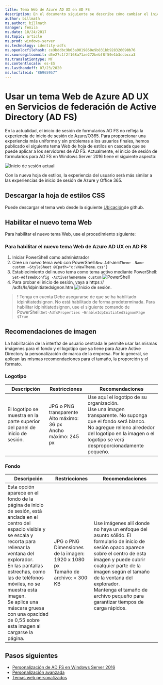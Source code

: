 ```yaml
---
title: Tema Web de Azure AD UX en AD FS
description: En el documento siguiente se describe cómo cambiar el inicio de sesión de formularios de AD FS para que se parezca a la experiencia del usuario Azure AD.
author: billmath
ms.author: billmath
manager: femila
ms.date: 10/24/2017
ms.topic: article
ms.prod: windows-server
ms.technology: identity-adfs
ms.openlocfilehash: ce9bddbc9b03a9019860e9b831bb928326098b76
ms.sourcegitcommit: d5e27c1f2f168a71ae272bebf8f50e1b3ccbcca3
ms.translationtype: MT
ms.contentlocale: es-ES
ms.lasthandoff: 07/23/2020
ms.locfileid: "86965957"
---
```

# <a name="using-an-azure-ad-ux-web-theme-in-active-directory-federation-services"></a>Usar un tema Web de Azure AD UX en Servicios de federación de Active Directory (AD FS)
En la actualidad, el inicio de sesión de formularios AD FS no refleja la experiencia de inicio de sesión de Azure/O365.  Para proporcionar una experiencia más uniforme y sin problemas a los usuarios finales, hemos publicado el siguiente tema Web de hoja de estilos en cascada que se puede aplicar a los servidores de AD FS.  Actualmente, el inicio de sesión de formularios para AD FS en Windows Server 2016 tiene el siguiente aspecto:

![Inicio de sesión actual](media/Azure-UX-Web-Theme-in-AD-FS/one.png)


Con la nueva hoja de estilos, la experiencia del usuario será más similar a las experiencias de inicio de sesión de Azure y Office 365.

## <a name="download-the-css-style-sheet"></a>Descargar la hoja de estilos CSS
Puede descargar el tema web desde la siguiente [Ubicación](https://github.com/Microsoft/adfsWebCustomization/tree/master/centeredUi)de github.


## <a name="enabling-the-new-web-theme"></a>Habilitar el nuevo tema Web
Para habilitar el nuevo tema Web, use el procedimiento siguiente:

### <a name="to-enable-the-new-azure-ad-ux-web-theme-in-ad-fs"></a>Para habilitar el nuevo tema Web de Azure AD UX en AD FS
1. Iniciar PowerShell como administrador
2. Cree un nuevo tema web con PowerShell:`New-AdfsWebTheme –Name custom –StyleSheet @{path="c:\NewTheme.css"}`
3. Establecimiento del nuevo tema como tema activo mediante PowerShell: `Set-AdfsWebConfig -ActiveThemeName custom` 
    ![ PowerShell](media/Azure-UX-Web-Theme-in-AD-FS/two.png)
4. Para probar el inicio de sesión, vaya a https:// <AD FS name.domain> /adfs/ls/idpinitiatedsignon.htm ![ Inicio de sesión.](media/Azure-UX-Web-Theme-in-AD-FS/three.png)

> ! Tenga en cuenta Debe asegurarse de que se ha habilitado idpinitiatedsignon.  No está habilitado de forma predeterminada.  Para habilitar idpinitiatedsignon, use el siguiente comando de PowerShell:`Set-AdfsProperties –EnableIdpInitiatedSignonPage $True`

## <a name="image-recommendations"></a>Recomendaciones de imagen
La habilitación de la interfaz de usuario centrada le permite usar las mismas imágenes para el fondo y el logotipo que ya tiene para Azure Active Directory la personalización de marca de la empresa. Por lo general, se aplican las mismas recomendaciones para el tamaño, la proporción y el formato.

### <a name="logo"></a>Logotipo

Descripción | Restricciones | Recomendaciones
------- | ------- | ----------
El logotipo se muestra en la parte superior del panel de inicio de sesión. | JPG o PNG transparente<br>Alto máximo: 36 px<br>Ancho máximo: 245 px | Use aquí el logotipo de su organización.<br>Use una imagen transparente. No suponga que el fondo será blanco.<br>No agregue relleno alrededor del logotipo en la imagen o el logotipo se verá desproporcionadamente pequeño.

### <a name="background"></a>Fondo

Descripción | Restricciones | Recomendaciones
------- | ------- | ----------
Esta opción aparece en el fondo de la página de inicio de sesión, está anclada en el centro del espacio visible y se escala y recorta para rellenar la ventana del explorador.    <br>En las pantallas estrechas, como las de teléfonos móviles, no se muestra esta imagen.<br>Se aplica una máscara gruesa con una opacidad de 0,55 sobre esta imagen al cargarse la página. | JPG o PNG<br>Dimensiones de la imagen: 1920 x 1080 px<br>Tamaño de archivo: &lt; 300 KB | <br>Use imágenes allí donde no haya un enfoque del asunto sólido. El formulario de inicio de sesión opaco aparece sobre el centro de esta imagen y puede cubrir cualquier parte de la imagen según el tamaño de la ventana del explorador.<br>Mantenga el tamaño de archivo pequeño para garantizar tiempos de carga rápidos.

## <a name="next-steps"></a>Pasos siguientes
- [Personalización de AD FS en Windows Server 2016](./ad-fs-customization-in-windows-server.md)
- [Personalización avanzada](Advanced-Customization-of-AD-FS-Sign-in-Pages.md)
- [Temas web personalizados](Custom-Web-Themes-in-AD-FS.md)
